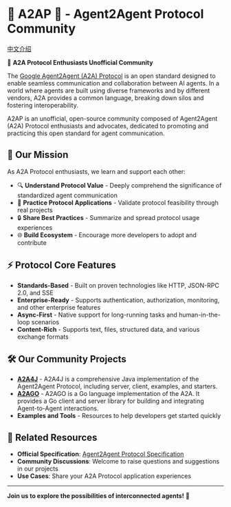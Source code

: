 # 👋 A2AP 👋 - Agent2Agent Protocol Community

[中文介绍](README_CN.md)

🤖 **A2A Protocol Enthusiasts Unofficial Community**

The [Google Agent2Agent (A2A) Protocol](https://google-a2a.github.io/A2A/) is an open standard designed to enable seamless communication and collaboration between AI agents. In a world where agents are built using diverse frameworks and by different vendors, A2A provides a common language, breaking down silos and fostering interoperability.


A2AP is an unofficial, open-source community composed of Agent2Agent (A2A) Protocol enthusiasts and advocates, dedicated to promoting and practicing this open standard for agent communication.

## 🎯 Our Mission

As A2A Protocol enthusiasts, we learn and support each other:
- 🔍 **Understand Protocol Value** - Deeply comprehend the significance of standardized agent communication
- 🤝 **Practice Protocol Applications** - Validate protocol feasibility through real projects
- 🔒 **Share Best Practices** - Summarize and spread protocol usage experiences
- 🌐 **Build Ecosystem** - Encourage more developers to adopt and contribute

## ⚡ Protocol Core Features

- **Standards-Based** - Built on proven technologies like HTTP, JSON-RPC 2.0, and SSE
- **Enterprise-Ready** - Supports authentication, authorization, monitoring, and other enterprise features
- **Async-First** - Native support for long-running tasks and human-in-the-loop scenarios
- **Content-Rich** - Supports text, files, structured data, and various exchange formats

## 🛠️ Our Community Projects

- **[A2A4J](https://github.com/a2ap/a2a4j)** - A2A4J is a comprehensive Java implementation of the Agent2Agent Protocol, including server, client, examples, and starters.
- **[A2AGO](https://github.com/a2ap/a2ago)** - A2AGO is a Go language implementation of the A2A. It provides a Go client and server library for building and integrating Agent-to-Agent interactions.
- **Examples and Tools** - Resources to help developers get started quickly

## 📖 Related Resources

- **Official Specification**: [Agent2Agent Protocol Specification](https://google-a2a.github.io/A2A/specification/)
- **Community Discussions**: Welcome to raise questions and suggestions in our projects
- **Use Cases**: Share your A2A Protocol application experiences

---

**Join us to explore the possibilities of interconnected agents!** 🚀
